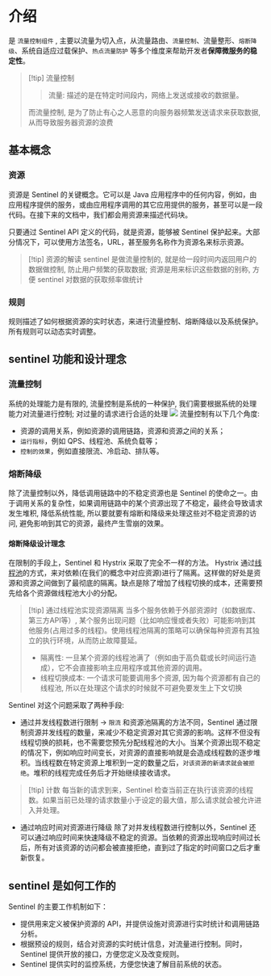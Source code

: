 # 介绍
是 `流量控制组件` , 主要以流量为切入点，从流量路由、`流量控制`、流量整形、`熔断降级`、系统自适应过载保护、`热点流量防护` 等多个维度来帮助开发者**保障微服务的稳定性**。 

> [!tip] 流量控制
> > 流量: 描述的是在特定时间段内，网络上发送或接收的数据量。
> 
> 而流量控制, 是为了防止有心之人恶意的向服务器频繁发送请求来获取数据, 从而导致服务器资源的浪费  

## 基本概念
### 资源
资源是 Sentinel 的关键概念。它可以是 Java 应用程序中的任何内容，例如，由应用程序提供的服务，或由应用程序调用的其它应用提供的服务，甚至可以是一段代码。在接下来的文档中，我们都会用资源来描述代码块。

只要通过 Sentinel API 定义的代码，就是资源，能够被 Sentinel 保护起来。大部分情况下，可以使用方法签名，URL，甚至服务名称作为资源名来标示资源。

> [!tip] 资源的解读
> sentinel 是做流量控制的, 就是给一段时间内返回用户的数据做控制, 防止用户频繁的获取数据; 资源是用来标识这些数据的别称, 方便 sentinel 对数据的获取频率做统计 

### 规则
规则描述了如何根据资源的实时状态，来进行流量控制、熔断降级以及系统保护。所有规则可以动态实时调整。

## sentinel 功能和设计理念
### 流量控制
系统的处理能力是有限的, 流量控制是系统的一种保护, 我们需要根据系统的处理能力对流量进行控制; 对过量的请求进行合适的处理
![](https://sentinelguard.io/docs/zh-cn/img/sentinel-flow-overview.jpg)
流量控制有以下几个角度:
- 资源的调用关系，例如资源的调用链路，资源和资源之间的关系；
- `运行指标`，例如 QPS、线程池、系统负载等；
- `控制的效果`，例如直接限流、冷启动、排队等。
### 熔断降级
除了流量控制以外，降低调用链路中的不稳定资源也是 Sentinel 的使命之一。由于调用关系的复杂性，如果调用链路中的某个资源出现了不稳定，最终会导致请求发生堆积, 降低系统性能, 所以要就要有熔断和降级来处理这些对不稳定资源的访问, 避免影响到其它的资源，最终产生雪崩的效果。
#### 熔断降级设计理念
在限制的手段上，Sentinel 和 Hystrix 采取了完全不一样的方法。
Hystrix 通过[线程池](https://github.com/Netflix/Hystrix/wiki/How-it-Works#benefits-of-thread-pools)的方式，来对依赖(在我们的概念中对应资源)进行了隔离。这样做的好处是资源和资源之间做到了最彻底的隔离。缺点是除了增加了线程切换的成本，还需要预先给各个资源做线程池大小的分配。
> [!tip] 通过线程池实现资源隔离
> 当多个服务依赖于外部资源时（如数据库、第三方API等）, 某个服务出现问题（比如响应慢或者失败）可能影响到其他服务(占用过多的线程)。使用线程池隔离的策略可以确保每种资源有其独立的执行环境，从而防止故障蔓延。
> - 隔离性:  一旦某个资源的线程池满了（例如由于高负载或长时间运行造成），它不会直接影响主应用程序或其他资源的调用。
> - 线程切换成本: 一个请求可能要调用多个资源, 因为每个资源都有自己的线程池, 所以在处理这个请求的时候就不可避免要发生上下文切换

Sentinel 对这个问题采取了两种手段:
- 通过并发线程数进行限制 -> `限流`
和资源池隔离的方法不同，Sentinel 通过限制资源并发线程的数量，来减少不稳定资源对其它资源的影响。这样不但没有线程切换的损耗，也不需要您预先分配线程池的大小。当某个资源出现不稳定的情况下，例如响应时间变长，对资源的直接影响就是会造成线程数的逐步堆积。当线程数在特定资源上堆积到一定的数量之后，`对该资源的新请求就会被拒绝`。堆积的线程完成任务后才开始继续接收请求。

> [!tip] 计数
> 每当新的请求到来，Sentinel 检查当前正在执行该资源的线程数。如果当前已处理的请求数量小于设定的最大值，那么请求就会被允许进入并处理。

- 通过响应时间对资源进行降级
除了对并发线程数进行控制以外，Sentinel 还可以通过响应时间来快速降级不稳定的资源。当依赖的资源出现响应时间过长后，所有对该资源的访问都会被直接拒绝，直到过了指定的时间窗口之后才重新恢复。

## sentinel 是如何工作的
Sentinel 的主要工作机制如下：
- 提供用来定义被保护资源的 API，并提供设施对资源进行实时统计和调用链路分析。
- 根据预设的规则，结合对资源的实时统计信息，对流量进行控制。同时，Sentinel 提供开放的接口，方便您定义及改变规则。
- Sentinel 提供实时的监控系统，方便您快速了解目前系统的状态。



